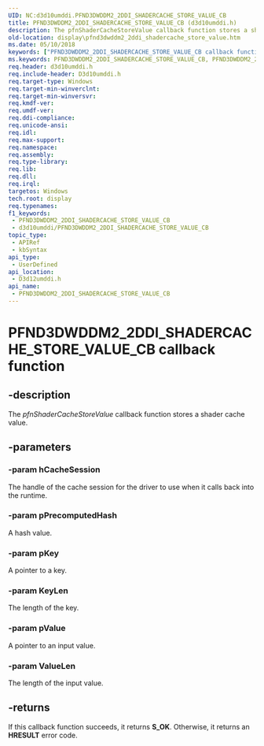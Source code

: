 ```yaml
---
UID: NC:d3d10umddi.PFND3DWDDM2_2DDI_SHADERCACHE_STORE_VALUE_CB
title: PFND3DWDDM2_2DDI_SHADERCACHE_STORE_VALUE_CB (d3d10umddi.h)
description: The pfnShaderCacheStoreValue callback function stores a shader cache value.
old-location: display\pfnd3dwddm2_2ddi_shadercache_store_value.htm
ms.date: 05/10/2018
keywords: ["PFND3DWDDM2_2DDI_SHADERCACHE_STORE_VALUE_CB callback function"]
ms.keywords: PFND3DWDDM2_2DDI_SHADERCACHE_STORE_VALUE_CB, PFND3DWDDM2_2DDI_SHADERCACHE_STORE_VALUE_CB callback, d3d12umddi/pfnShaderCacheStoreValue, display.pfnd3dwddm2_2ddi_shadercache_store_value, pfnShaderCacheStoreValue, pfnShaderCacheStoreValue callback function [Display Devices]
req.header: d3d10umddi.h
req.include-header: D3d10umddi.h
req.target-type: Windows
req.target-min-winverclnt: 
req.target-min-winversvr: 
req.kmdf-ver: 
req.umdf-ver: 
req.ddi-compliance: 
req.unicode-ansi: 
req.idl: 
req.max-support: 
req.namespace: 
req.assembly: 
req.type-library: 
req.lib: 
req.dll: 
req.irql: 
targetos: Windows
tech.root: display
req.typenames: 
f1_keywords:
 - PFND3DWDDM2_2DDI_SHADERCACHE_STORE_VALUE_CB
 - d3d10umddi/PFND3DWDDM2_2DDI_SHADERCACHE_STORE_VALUE_CB
topic_type:
 - APIRef
 - kbSyntax
api_type:
 - UserDefined
api_location:
 - D3d12umddi.h
api_name:
 - PFND3DWDDM2_2DDI_SHADERCACHE_STORE_VALUE_CB
---
```


# PFND3DWDDM2_2DDI_SHADERCACHE_STORE_VALUE_CB callback function


## -description

The <i>pfnShaderCacheStoreValue</i> callback function stores a shader cache value.

## -parameters

### -param hCacheSession

The handle of the cache session for the driver to use when it calls back into the runtime.

### -param pPrecomputedHash

A hash value.

### -param pKey

A pointer to a key.

### -param KeyLen

The length of the key.

### -param pValue

A pointer to an input value.

### -param ValueLen

The length of the input value.

## -returns

If this callback function succeeds, it returns **S_OK**. Otherwise, it returns an **HRESULT** error code.

